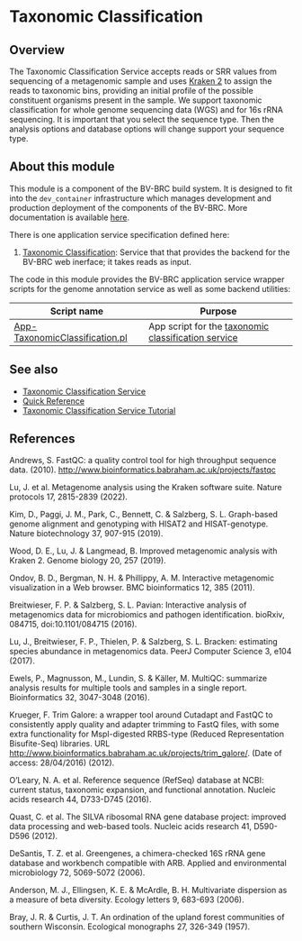 # Taxonomic Classification

## Overview

The Taxonomic Classification Service accepts reads or SRR values from sequencing of a metagenomic sample and uses [Kraken 2](https://genomebiology.biomedcentral.com/articles/10.1186/s13059-019-1891-0) to assign the reads to taxonomic bins, providing an initial profile of the possible constituent organisms present in the sample. We support taxonomic classification for whole genome sequencing data (WGS) and for 16s rRNA sequencing. It is important that you select the sequence type. Then the analysis options and database options will change support your sequence type.

## About this module

This module is a component of the BV-BRC build system. It is designed to fit into the
`dev_container` infrastructure which manages development and production deployment of
the components of the BV-BRC. More documentation is available [here](https://github.com/BV-BRC/dev_container/tree/master/README.md).

There is one application service specification defined here:
1.  [Taxonomic Classification](app_specs/TaxonomicClassification.md): Service that that provides the backend for the BV-BRC web inerface; it takes reads as input.

The code in this module provides the BV-BRC application service wrapper scripts for the genome annotation service as well
as some backend utilities:

| Script name | Purpose |
| ----------- | ------- |
| [App-TaxonomicClassification.pl](service-scripts/App-TaxonomicClassification.pl) | App script for the [taxonomic classification service](https://www.bv-brc.org/docs/quick_references/services/taxonomic_classification_service.html) |

## See also 
* [Taxonomic Classification Service](https://www.bv-brc.org/app/TaxonomicClassification)
* [Quick Reference](https://www.bv-brc.org/docs/quick_references/services/taxonomic_classification_service.html)
* [Taxonomic Classification Service Tutorial](https://www.bv-brc.org/docs/tutorial/taxonomic_classification/taxonomic_classification.html)

## References
Andrews, S. FastQC: a quality control tool for high throughput sequence data. (2010). http://www.bioinformatics.babraham.ac.uk/projects/fastqc

Lu, J. et al. Metagenome analysis using the Kraken software suite. Nature protocols 17, 2815-2839 (2022).

Kim, D., Paggi, J. M., Park, C., Bennett, C. & Salzberg, S. L. Graph-based genome alignment and genotyping with HISAT2 and HISAT-genotype. Nature biotechnology 37, 907-915 (2019).

Wood, D. E., Lu, J. & Langmead, B. Improved metagenomic analysis with Kraken 2. Genome biology 20, 257 (2019).

Ondov, B. D., Bergman, N. H. & Phillippy, A. M. Interactive metagenomic visualization in a Web browser. BMC bioinformatics 12, 385 (2011).

Breitwieser, F. P. & Salzberg, S. L. Pavian: Interactive analysis of metagenomics data for microbiomics and pathogen identification. bioRxiv, 084715, doi:10.1101/084715 (2016).

Lu, J., Breitwieser, F. P., Thielen, P. & Salzberg, S. L. Bracken: estimating species abundance in metagenomics data. PeerJ Computer Science 3, e104 (2017).

Ewels, P., Magnusson, M., Lundin, S. & Käller, M. MultiQC: summarize analysis results for multiple tools and samples in a single report. Bioinformatics 32, 3047-3048 (2016).

Krueger, F. Trim Galore: a wrapper tool around Cutadapt and FastQC to consistently apply quality and adapter trimming to FastQ files, with some extra functionality for MspI-digested RRBS-type (Reduced Representation Bisufite-Seq) libraries. URL http://www.bioinformatics.babraham.ac.uk/projects/trim_galore/. (Date of access: 28/04/2016) (2012).

O’Leary, N. A. et al. Reference sequence (RefSeq) database at NCBI: current status, taxonomic expansion, and functional annotation. Nucleic acids research 44, D733-D745 (2016).

Quast, C. et al. The SILVA ribosomal RNA gene database project: improved data processing and web-based tools. Nucleic acids research 41, D590-D596 (2012).

DeSantis, T. Z. et al. Greengenes, a chimera-checked 16S rRNA gene database and workbench compatible with ARB. Applied and environmental microbiology 72, 5069-5072 (2006).

Anderson, M. J., Ellingsen, K. E. & McArdle, B. H. Multivariate dispersion as a measure of beta diversity. Ecology letters 9, 683-693 (2006).

Bray, J. R. & Curtis, J. T. An ordination of the upland forest communities of southern Wisconsin. Ecological monographs 27, 326-349 (1957).
